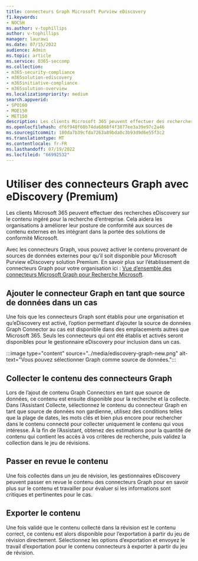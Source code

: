 ```yaml
---
title: connecteurs Graph Microsoft Purview eDiscovery
f1.keywords:
- NOCSH
ms.author: v-tophillips
author: v-tophillips
manager: laurawi
ms.date: 07/15/2022
audience: Admin
ms.topic: article
ms.service: O365-seccomp
ms.collection:
- m365-security-compliance
- m365solution-ediscovery
- m365initiative-compliance
- m365solution-overview
ms.localizationpriority: medium
search.appverid:
- SPO160
- MOE150
- MET150
description: Les clients Microsoft 365 peuvent effectuer des recherches eDiscovery sur le contenu ingéré pour la recherche d’entreprise.
ms.openlocfilehash: df6f948f60b74da6868f4f3877ee3a39e97c2a46
ms.sourcegitcommit: 180da7b39cfda7263a89bda0c3b93d9d6e55f3c2
ms.translationtype: MT
ms.contentlocale: fr-FR
ms.lasthandoff: 07/19/2022
ms.locfileid: "66992532"
---
```

# <a name="use-graph-connectors-with-ediscovery-premium"></a>Utiliser des connecteurs Graph avec eDiscovery (Premium)

Les clients Microsoft 365 peuvent effectuer des recherches eDiscovery sur le contenu ingéré pour la recherche d’entreprise. Cela aidera les organisations à améliorer leur posture de conformité aux sources de contenu externes en les intégrant dans la portée des solutions de conformité Microsoft.

Avec les connecteurs Graph, vous pouvez activer le contenu provenant de sources de données externes pour qu’il soit disponible pour Microsoft Purview eDiscovery solution Premium. En savoir plus sur l’établissement de connecteurs Graph pour votre organisation ici : [Vue d’ensemble des connecteurs Microsoft Graph pour Recherche Microsoft](/microsoftsearch/connectors-overview).

## <a name="add-graph-connector-as-a-data-source-within-a-case"></a>Ajouter le connecteur Graph en tant que source de données dans un cas

Une fois que les connecteurs Graph sont établis pour une organisation et qu’eDiscovery est activé, l’option permettant d’ajouter la source de données Graph Connector au cas est disponible dans des emplacements autres que Microsoft 365. Seuls les connecteurs qui ont été établis et activés seront disponibles pour le gestionnaire eDiscovery pour inclusion dans un cas.

:::image type="content" source="../media/ediscovery-graph-new.png" alt-text="Vous pouvez sélectionner Graph comme source de données.":::

## <a name="collect-graph-connectors-content"></a>Collecter le contenu des connecteurs Graph

Lors de l’ajout de contenu Graph Connectors en tant que source de données, ce contenu est ensuite disponible pour la recherche et la collecte. Dans l’Assistant Collecte, sélectionnez le contenu du connecteur Graph en tant que source de données non gardienne, utilisez des conditions telles que la plage de dates, les mots clés et bien plus encore pour rechercher dans le contenu connecté pour collecter uniquement le contenu qui vous intéresse. À la fin de l’Assistant, obtenez des estimations pour la quantité de contenu qui contient les accès à vos critères de recherche, puis validez la collection dans le jeu de révisions.  

## <a name="review-content"></a>Passer en revue le contenu

Une fois collectés dans un jeu de révision, les gestionnaires eDiscovery peuvent passer en revue le contenu des connecteurs Graph pour en savoir plus sur le contenu et travailler pour évaluer si les informations sont critiques et pertinentes pour le cas.  

## <a name="export-content"></a>Exporter le contenu

Une fois validé que le contenu collecté dans la révision est le contenu correct, ce contenu est alors disponible pour l’exportation à partir du jeu de révision directement. Sélectionnez les options d’exportation et envoyez le travail d’exportation pour le contenu connecteurs à exporter à partir du jeu de révision.
